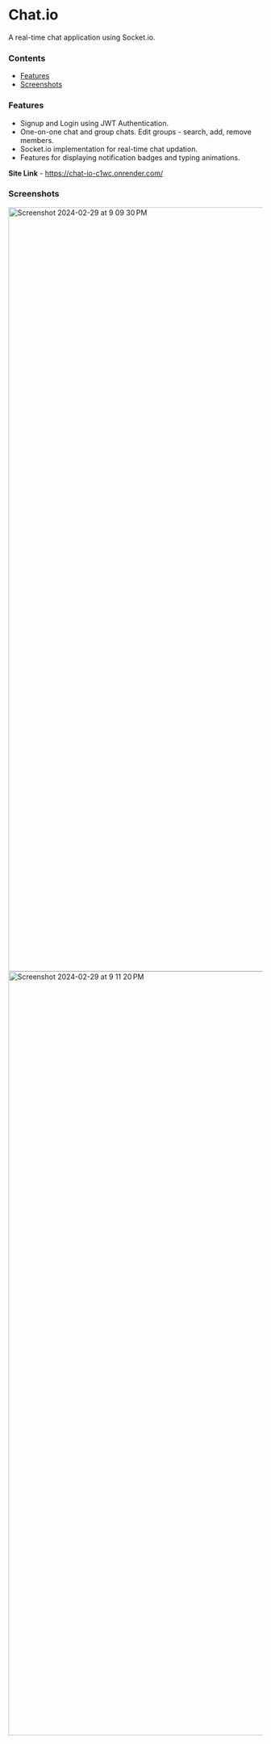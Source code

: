<h1>Chat.io</h1>

A real-time chat application using Socket.io.<br/>

<h3>Contents</h3>
<ul>
  <li><a href="#features">Features</a></li>
  <li><a href="#screenshots">Screenshots</a></li>
</ul>

<h3 id="features">Features</h3>
<ul>
  <li>Signup and Login using JWT Authentication.</li>
  <li>One-on-one chat and group chats. Edit groups - search, add, remove members.</li>
  <li>Socket.io implementation for real-time chat updation.</li>
  <li>Features for displaying notification badges and typing animations.</li>
</ul>

<strong>Site Link</strong> - https://chat-io-c1wc.onrender.com/

<h3 id="screenshots">Screenshots</h3>
<img width="1512" alt="Screenshot 2024-02-29 at 9 09 30 PM" src="https://github.com/shreyas710/Chat.io/assets/62650542/baeac118-36aa-41ca-8dd6-f25227a684cb">
<img width="1512" alt="Screenshot 2024-02-29 at 9 11 20 PM" src="https://github.com/shreyas710/Chat.io/assets/62650542/8c69c590-8b75-434c-999c-79e0748c9102">

